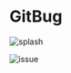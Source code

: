 # GitBug
![splash](https://user-images.githubusercontent.com/48593134/143495869-2a71441c-9df8-4778-970b-b365a3af51f3.jpeg)

![issue](https://user-images.githubusercontent.com/48593134/143495945-b0aa81cd-0753-46f8-9a4c-4694d6c49915.jpeg)


